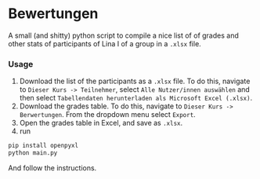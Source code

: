 # Bewertungen
A small (and shitty) python script to compile a nice list of of grades and other stats of participants of Lina I of a group in a `.xlsx` file.
### Usage

1. Download the list of the participants as a `.xlsx` file. To do this, navigate to `Dieser Kurs -> Teilnehmer`, select `Alle Nutzer/innen auswählen` and then select `Tabellendaten herunterladen als Microsoft Excel (.xlsx)`.
2. Download the grades table. To do this, navigate to `Dieser Kurs -> Berwertungen`. From the dropdown menu select `Export`. 
3. Open the grades table in Excel, and save as `.xlsx`.
4. run 
```bash
pip install openpyxl
python main.py
``` 
And follow the instructions.
